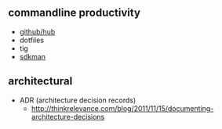 ## commandline productivity

- [github/hub](https://github.com/github/hub)
- dotfiles
- tig
- [sdkman](https://sdkman.io/)

## architectural

- ADR (architecture decision records)
  - http://thinkrelevance.com/blog/2011/11/15/documenting-architecture-decisions
